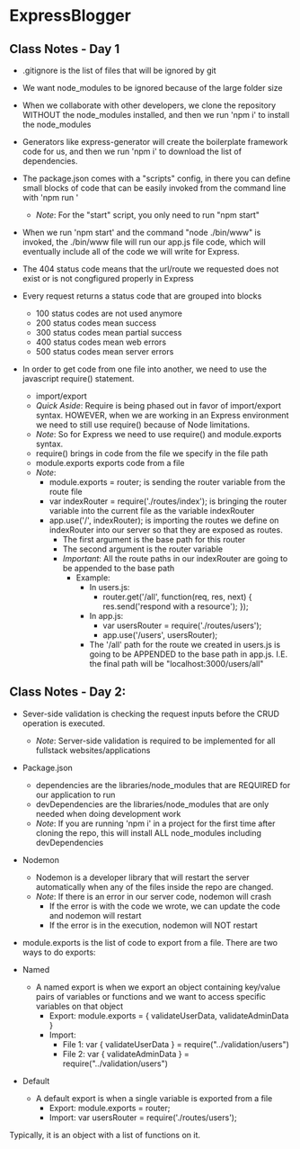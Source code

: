 # ExpressBlogger

## Class Notes - Day 1

- .gitignore is the list of files that will be ignored by git
- We want node_modules to be ignored because of the large folder size
- When we collaborate with other developers, we clone the repository WITHOUT the node_modules installed, and then we run 'npm i' to install the node_modules

- Generators like express-generator will create the boilerplate framework code for us, and then we run 'npm i' to download the list of dependencies.

- The package.json comes with a "scripts" config, in there you can define small blocks of code that can be easily invoked from the command line with 'npm run <scriptName>'
	- _Note_: For the "start" script, you only need to run "npm start"

- When we run 'npm start' and the command "node ./bin/www" is invoked, the ./bin/www file will run our app.js file code, which will eventually include all of the code we will write for Express.

- The 404 status code means that the url/route we requested does not exist or is not congfigured properly in Express

- Every request returns a status code that are grouped into blocks
	- 100 status codes are not used anymore
	- 200 status codes mean success
	- 300 status codes mean partial success
	- 400 status codes mean web errors
	- 500 status codes mean server errors

- In order to get code from one file into another, we need to use the javascript require() statement.
	- import/export
	- _Quick Aside_: Require is being phased out in favor of import/export syntax. HOWEVER, when we are working in an Express environment we need to still use require() because of Node limitations.
	- _Note_: So for Express we need to use require() and module.exports syntax.
	- require() brings in code from the file we specify in the file path
	- module.exports exports code from a file
	- _Note_:
		- module.exports = router; is sending the router variable from the route file
		- var indexRouter = require('./routes/index'); is bringing the router variable into the current file as the variable indexRouter
		- app.use('/', indexRouter); is importing the routes we define on indexRouter into our server so that they are exposed as routes.
			- The first argument is the base path for this router
			- The second argument is the router variable
			- _Important_: All the route paths in our indexRouter are going to be appended to the base path
				- Example:
					- In users.js:
						- router.get('/all', function(req, res, next) {
							res.send('respond with a resource');
						});
					- In app.js:
						- var usersRouter = require('./routes/users');
						- app.use('/users', usersRouter);
					- The '/all' path for the route we created in users.js is going to be APPENDED to the base path in app.js. I.E. the final path will be "localhost:3000/users/all"

## Class Notes - Day 2:

- Sever-side validation is checking the request inputs before the CRUD operation is executed.
	- _Note_: Server-side validation is required to be implemented for all fullstack websites/applications

- Package.json
	- dependencies are the libraries/node_modules that are REQUIRED for our application to run
	- devDependencies are the libraries/node_modules that are only needed when doing development work
	- _Note_: If you are running 'npm i' in a project for the first time after cloning the repo, this will install ALL node_modules including devDependencies

- Nodemon
	- Nodemon is a developer library that will restart the server automatically when any of the files inside the repo are changed.
	- _Note_: If there is an error in our server code, nodemon will crash 
		- If the error is with the code we wrote, we can update the code and nodemon will restart
		- If the error is in the execution, nodemon will NOT restart

- module.exports is the list of code to export from a file. There are two ways to do exports:
- Named
	- A named export is when we export an object containing key/value pairs of variables or functions and we want to access specific variables on that object
		- Export: module.exports = {
				validateUserData,
				validateAdminData
			}
		- Import: 
			- File 1: var { validateUserData } = require("../validation/users")
			- File 2: var { validateAdminData } = require("../validation/users")
- Default
	- A default export is when a single variable is exported from a file
		- Export: module.exports = router;
		- Import: var usersRouter = require('./routes/users');

 Typically, it is an object with a list of functions on it.